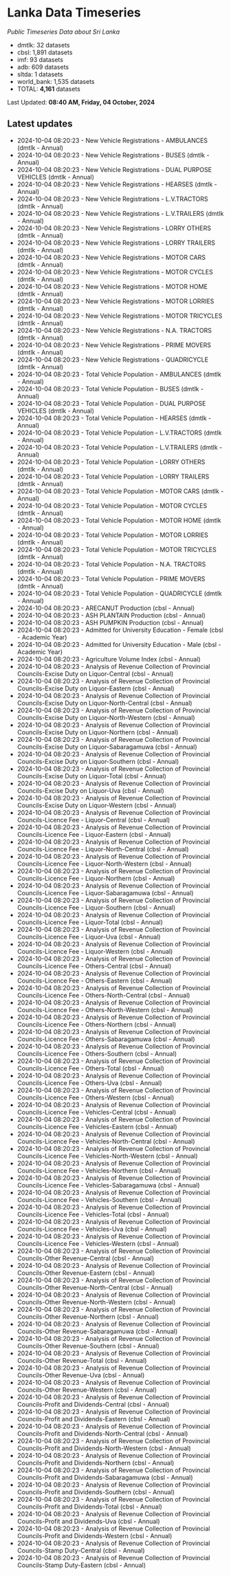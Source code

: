 # Lanka Data Timeseries
*Public Timeseries Data about Sri Lanka*

* dmtlk: 32 datasets
* cbsl: 1,891 datasets
* imf: 93 datasets
* adb: 609 datasets
* sltda: 1 datasets
* world_bank: 1,535 datasets
* TOTAL: **4,161** datasets

Last Updated: **08:40 AM, Friday, 04 October, 2024**

## Latest updates

* 2024-10-04 08:20:23 - New Vehicle Registrations - AMBULANCES (dmtlk - Annual)
* 2024-10-04 08:20:23 - New Vehicle Registrations - BUSES (dmtlk - Annual)
* 2024-10-04 08:20:23 - New Vehicle Registrations - DUAL PURPOSE VEHICLES (dmtlk - Annual)
* 2024-10-04 08:20:23 - New Vehicle Registrations - HEARSES (dmtlk - Annual)
* 2024-10-04 08:20:23 - New Vehicle Registrations - L.V.TRACTORS (dmtlk - Annual)
* 2024-10-04 08:20:23 - New Vehicle Registrations - L.V.TRAILERS (dmtlk - Annual)
* 2024-10-04 08:20:23 - New Vehicle Registrations - LORRY OTHERS (dmtlk - Annual)
* 2024-10-04 08:20:23 - New Vehicle Registrations - LORRY TRAILERS (dmtlk - Annual)
* 2024-10-04 08:20:23 - New Vehicle Registrations - MOTOR CARS (dmtlk - Annual)
* 2024-10-04 08:20:23 - New Vehicle Registrations - MOTOR CYCLES (dmtlk - Annual)
* 2024-10-04 08:20:23 - New Vehicle Registrations - MOTOR HOME (dmtlk - Annual)
* 2024-10-04 08:20:23 - New Vehicle Registrations - MOTOR LORRIES (dmtlk - Annual)
* 2024-10-04 08:20:23 - New Vehicle Registrations - MOTOR TRICYCLES (dmtlk - Annual)
* 2024-10-04 08:20:23 - New Vehicle Registrations - N.A. TRACTORS (dmtlk - Annual)
* 2024-10-04 08:20:23 - New Vehicle Registrations - PRIME MOVERS (dmtlk - Annual)
* 2024-10-04 08:20:23 - New Vehicle Registrations - QUADRICYCLE (dmtlk - Annual)
* 2024-10-04 08:20:23 - Total Vehicle Population - AMBULANCES (dmtlk - Annual)
* 2024-10-04 08:20:23 - Total Vehicle Population - BUSES (dmtlk - Annual)
* 2024-10-04 08:20:23 - Total Vehicle Population - DUAL PURPOSE VEHICLES (dmtlk - Annual)
* 2024-10-04 08:20:23 - Total Vehicle Population - HEARSES (dmtlk - Annual)
* 2024-10-04 08:20:23 - Total Vehicle Population - L.V.TRACTORS (dmtlk - Annual)
* 2024-10-04 08:20:23 - Total Vehicle Population - L.V.TRAILERS (dmtlk - Annual)
* 2024-10-04 08:20:23 - Total Vehicle Population - LORRY OTHERS (dmtlk - Annual)
* 2024-10-04 08:20:23 - Total Vehicle Population - LORRY TRAILERS (dmtlk - Annual)
* 2024-10-04 08:20:23 - Total Vehicle Population - MOTOR CARS (dmtlk - Annual)
* 2024-10-04 08:20:23 - Total Vehicle Population - MOTOR CYCLES (dmtlk - Annual)
* 2024-10-04 08:20:23 - Total Vehicle Population - MOTOR HOME (dmtlk - Annual)
* 2024-10-04 08:20:23 - Total Vehicle Population - MOTOR LORRIES (dmtlk - Annual)
* 2024-10-04 08:20:23 - Total Vehicle Population - MOTOR TRICYCLES (dmtlk - Annual)
* 2024-10-04 08:20:23 - Total Vehicle Population - N.A. TRACTORS (dmtlk - Annual)
* 2024-10-04 08:20:23 - Total Vehicle Population - PRIME MOVERS (dmtlk - Annual)
* 2024-10-04 08:20:23 - Total Vehicle Population - QUADRICYCLE (dmtlk - Annual)
* 2024-10-04 08:20:23 - ARECANUT Production (cbsl - Annual)
* 2024-10-04 08:20:23 - ASH PLANTAIN Production (cbsl - Annual)
* 2024-10-04 08:20:23 - ASH PUMPKIN Production (cbsl - Annual)
* 2024-10-04 08:20:23 - Admitted for University Education - Female (cbsl - Academic Year)
* 2024-10-04 08:20:23 - Admitted for University Education - Male (cbsl - Academic Year)
* 2024-10-04 08:20:23 - Agriculture Volume Index (cbsl - Annual)
* 2024-10-04 08:20:23 - Analysis of Revenue Collection of Provincial Councils-Excise Duty on Liquor-Central (cbsl - Annual)
* 2024-10-04 08:20:23 - Analysis of Revenue Collection of Provincial Councils-Excise Duty on Liquor-Eastern (cbsl - Annual)
* 2024-10-04 08:20:23 - Analysis of Revenue Collection of Provincial Councils-Excise Duty on Liquor-North-Central (cbsl - Annual)
* 2024-10-04 08:20:23 - Analysis of Revenue Collection of Provincial Councils-Excise Duty on Liquor-North-Western (cbsl - Annual)
* 2024-10-04 08:20:23 - Analysis of Revenue Collection of Provincial Councils-Excise Duty on Liquor-Northern (cbsl - Annual)
* 2024-10-04 08:20:23 - Analysis of Revenue Collection of Provincial Councils-Excise Duty on Liquor-Sabaragamuwa (cbsl - Annual)
* 2024-10-04 08:20:23 - Analysis of Revenue Collection of Provincial Councils-Excise Duty on Liquor-Southern (cbsl - Annual)
* 2024-10-04 08:20:23 - Analysis of Revenue Collection of Provincial Councils-Excise Duty on Liquor-Total (cbsl - Annual)
* 2024-10-04 08:20:23 - Analysis of Revenue Collection of Provincial Councils-Excise Duty on Liquor-Uva (cbsl - Annual)
* 2024-10-04 08:20:23 - Analysis of Revenue Collection of Provincial Councils-Excise Duty on Liquor-Western (cbsl - Annual)
* 2024-10-04 08:20:23 - Analysis of Revenue Collection of Provincial Councils-Licence Fee - Liquor-Central (cbsl - Annual)
* 2024-10-04 08:20:23 - Analysis of Revenue Collection of Provincial Councils-Licence Fee - Liquor-Eastern (cbsl - Annual)
* 2024-10-04 08:20:23 - Analysis of Revenue Collection of Provincial Councils-Licence Fee - Liquor-North-Central (cbsl - Annual)
* 2024-10-04 08:20:23 - Analysis of Revenue Collection of Provincial Councils-Licence Fee - Liquor-North-Western (cbsl - Annual)
* 2024-10-04 08:20:23 - Analysis of Revenue Collection of Provincial Councils-Licence Fee - Liquor-Northern (cbsl - Annual)
* 2024-10-04 08:20:23 - Analysis of Revenue Collection of Provincial Councils-Licence Fee - Liquor-Sabaragamuwa (cbsl - Annual)
* 2024-10-04 08:20:23 - Analysis of Revenue Collection of Provincial Councils-Licence Fee - Liquor-Southern (cbsl - Annual)
* 2024-10-04 08:20:23 - Analysis of Revenue Collection of Provincial Councils-Licence Fee - Liquor-Total (cbsl - Annual)
* 2024-10-04 08:20:23 - Analysis of Revenue Collection of Provincial Councils-Licence Fee - Liquor-Uva (cbsl - Annual)
* 2024-10-04 08:20:23 - Analysis of Revenue Collection of Provincial Councils-Licence Fee - Liquor-Western (cbsl - Annual)
* 2024-10-04 08:20:23 - Analysis of Revenue Collection of Provincial Councils-Licence Fee - Others-Central (cbsl - Annual)
* 2024-10-04 08:20:23 - Analysis of Revenue Collection of Provincial Councils-Licence Fee - Others-Eastern (cbsl - Annual)
* 2024-10-04 08:20:23 - Analysis of Revenue Collection of Provincial Councils-Licence Fee - Others-North-Central (cbsl - Annual)
* 2024-10-04 08:20:23 - Analysis of Revenue Collection of Provincial Councils-Licence Fee - Others-North-Western (cbsl - Annual)
* 2024-10-04 08:20:23 - Analysis of Revenue Collection of Provincial Councils-Licence Fee - Others-Northern (cbsl - Annual)
* 2024-10-04 08:20:23 - Analysis of Revenue Collection of Provincial Councils-Licence Fee - Others-Sabaragamuwa (cbsl - Annual)
* 2024-10-04 08:20:23 - Analysis of Revenue Collection of Provincial Councils-Licence Fee - Others-Southern (cbsl - Annual)
* 2024-10-04 08:20:23 - Analysis of Revenue Collection of Provincial Councils-Licence Fee - Others-Total (cbsl - Annual)
* 2024-10-04 08:20:23 - Analysis of Revenue Collection of Provincial Councils-Licence Fee - Others-Uva (cbsl - Annual)
* 2024-10-04 08:20:23 - Analysis of Revenue Collection of Provincial Councils-Licence Fee - Others-Western (cbsl - Annual)
* 2024-10-04 08:20:23 - Analysis of Revenue Collection of Provincial Councils-Licence Fee - Vehicles-Central (cbsl - Annual)
* 2024-10-04 08:20:23 - Analysis of Revenue Collection of Provincial Councils-Licence Fee - Vehicles-Eastern (cbsl - Annual)
* 2024-10-04 08:20:23 - Analysis of Revenue Collection of Provincial Councils-Licence Fee - Vehicles-North-Central (cbsl - Annual)
* 2024-10-04 08:20:23 - Analysis of Revenue Collection of Provincial Councils-Licence Fee - Vehicles-North-Western (cbsl - Annual)
* 2024-10-04 08:20:23 - Analysis of Revenue Collection of Provincial Councils-Licence Fee - Vehicles-Northern (cbsl - Annual)
* 2024-10-04 08:20:23 - Analysis of Revenue Collection of Provincial Councils-Licence Fee - Vehicles-Sabaragamuwa (cbsl - Annual)
* 2024-10-04 08:20:23 - Analysis of Revenue Collection of Provincial Councils-Licence Fee - Vehicles-Southern (cbsl - Annual)
* 2024-10-04 08:20:23 - Analysis of Revenue Collection of Provincial Councils-Licence Fee - Vehicles-Total (cbsl - Annual)
* 2024-10-04 08:20:23 - Analysis of Revenue Collection of Provincial Councils-Licence Fee - Vehicles-Uva (cbsl - Annual)
* 2024-10-04 08:20:23 - Analysis of Revenue Collection of Provincial Councils-Licence Fee - Vehicles-Western (cbsl - Annual)
* 2024-10-04 08:20:23 - Analysis of Revenue Collection of Provincial Councils-Other Revenue-Central (cbsl - Annual)
* 2024-10-04 08:20:23 - Analysis of Revenue Collection of Provincial Councils-Other Revenue-Eastern (cbsl - Annual)
* 2024-10-04 08:20:23 - Analysis of Revenue Collection of Provincial Councils-Other Revenue-North-Central (cbsl - Annual)
* 2024-10-04 08:20:23 - Analysis of Revenue Collection of Provincial Councils-Other Revenue-North-Western (cbsl - Annual)
* 2024-10-04 08:20:23 - Analysis of Revenue Collection of Provincial Councils-Other Revenue-Northern (cbsl - Annual)
* 2024-10-04 08:20:23 - Analysis of Revenue Collection of Provincial Councils-Other Revenue-Sabaragamuwa (cbsl - Annual)
* 2024-10-04 08:20:23 - Analysis of Revenue Collection of Provincial Councils-Other Revenue-Southern (cbsl - Annual)
* 2024-10-04 08:20:23 - Analysis of Revenue Collection of Provincial Councils-Other Revenue-Total (cbsl - Annual)
* 2024-10-04 08:20:23 - Analysis of Revenue Collection of Provincial Councils-Other Revenue-Uva (cbsl - Annual)
* 2024-10-04 08:20:23 - Analysis of Revenue Collection of Provincial Councils-Other Revenue-Western (cbsl - Annual)
* 2024-10-04 08:20:23 - Analysis of Revenue Collection of Provincial Councils-Profit and Dividends-Central (cbsl - Annual)
* 2024-10-04 08:20:23 - Analysis of Revenue Collection of Provincial Councils-Profit and Dividends-Eastern (cbsl - Annual)
* 2024-10-04 08:20:23 - Analysis of Revenue Collection of Provincial Councils-Profit and Dividends-North-Central (cbsl - Annual)
* 2024-10-04 08:20:23 - Analysis of Revenue Collection of Provincial Councils-Profit and Dividends-North-Western (cbsl - Annual)
* 2024-10-04 08:20:23 - Analysis of Revenue Collection of Provincial Councils-Profit and Dividends-Northern (cbsl - Annual)
* 2024-10-04 08:20:23 - Analysis of Revenue Collection of Provincial Councils-Profit and Dividends-Sabaragamuwa (cbsl - Annual)
* 2024-10-04 08:20:23 - Analysis of Revenue Collection of Provincial Councils-Profit and Dividends-Southern (cbsl - Annual)
* 2024-10-04 08:20:23 - Analysis of Revenue Collection of Provincial Councils-Profit and Dividends-Total (cbsl - Annual)
* 2024-10-04 08:20:23 - Analysis of Revenue Collection of Provincial Councils-Profit and Dividends-Uva (cbsl - Annual)
* 2024-10-04 08:20:23 - Analysis of Revenue Collection of Provincial Councils-Profit and Dividends-Western (cbsl - Annual)
* 2024-10-04 08:20:23 - Analysis of Revenue Collection of Provincial Councils-Stamp Duty-Central (cbsl - Annual)
* 2024-10-04 08:20:23 - Analysis of Revenue Collection of Provincial Councils-Stamp Duty-Eastern (cbsl - Annual)